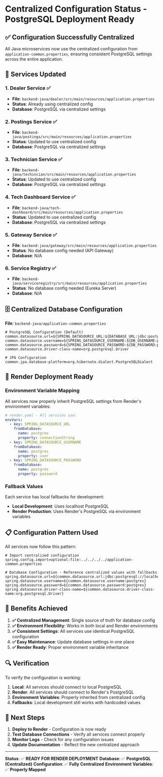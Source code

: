 # Centralized Configuration Status - PostgreSQL Deployment Ready

## ✅ **Configuration Successfully Centralized**

All Java microservices now use the centralized configuration from `application-common.properties`, ensuring consistent PostgreSQL settings across the entire application.

## 🔧 **Services Updated**

### 1. **Dealer Service** ✅
- **File**: `backend-java/dealer/src/main/resources/application.properties`
- **Status**: Already using centralized config
- **Database**: PostgreSQL via centralized settings

### 2. **Postings Service** ✅
- **File**: `backend-java/postings/src/main/resources/application.properties`
- **Status**: Updated to use centralized config
- **Database**: PostgreSQL via centralized settings

### 3. **Technician Service** ✅
- **File**: `backend-java/techincian/src/main/resources/application.properties`
- **Status**: Updated to use centralized config
- **Database**: PostgreSQL via centralized settings

### 4. **Tech Dashboard Service** ✅
- **File**: `backend-java/tech-dashboard/src/main/resources/application.properties`
- **Status**: Updated to use centralized config
- **Database**: PostgreSQL via centralized settings

### 5. **Gateway Service** ✅
- **File**: `backend-java/gateway/src/main/resources/application.properties`
- **Status**: No database config needed (API Gateway)
- **Database**: N/A

### 6. **Service Registry** ✅
- **File**: `backend-java/serviceregistry/src/main/resources/application.properties`
- **Status**: No database config needed (Eureka Server)
- **Database**: N/A

## 🗄️ **Centralized Database Configuration**

**File**: `backend-java/application-common.properties`

```properties
# PostgreSQL Configuration (Default)
common.datasource.url=${SPRING_DATASOURCE_URL:${DATABASE_URL:jdbc:postgresql://localhost:5432/inspection}}
common.datasource.username=${SPRING_DATASOURCE_USERNAME:${DB_USERNAME:postgres}}
common.datasource.password=${SPRING_DATASOURCE_PASSWORD:${DB_PASSWORD:postgres}}
common.datasource.driver-class-name=org.postgresql.Driver

# JPA Configuration
common.jpa.database-platform=org.hibernate.dialect.PostgreSQLDialect
```

## 🚀 **Render Deployment Ready**

### **Environment Variable Mapping**
All services now properly inherit PostgreSQL settings from Render's environment variables:

```yaml
# render.yaml - All services use:
envVars:
  - key: SPRING_DATASOURCE_URL
    fromDatabase:
      name: postgres
      property: connectionString
  - key: SPRING_DATASOURCE_USERNAME
    fromDatabase:
      name: postgres
      property: user
  - key: SPRING_DATASOURCE_PASSWORD
    fromDatabase:
      name: postgres
      property: password
```

### **Fallback Values**
Each service has local fallbacks for development:
- **Local Development**: Uses localhost PostgreSQL
- **Render Production**: Uses Render's PostgreSQL via environment variables

## 📋 **Configuration Pattern Used**

All services now follow this pattern:

```properties
# Import centralized configuration
spring.config.import=optional:file:../../../../application-common.properties

# Database Configuration - Reference centralized values with fallbacks
spring.datasource.url=${common.datasource.url:jdbc:postgresql://localhost:5432/inspection}
spring.datasource.username=${common.datasource.username:postgres}
spring.datasource.password=${common.datasource.password:postgres}
spring.datasource.driver-class-name=${common.datasource.driver-class-name:org.postgresql.Driver}
```

## 🎯 **Benefits Achieved**

1. **✅ Centralized Management**: Single source of truth for database config
2. **✅ Environment Flexibility**: Works in both local and Render environments
3. **✅ Consistent Settings**: All services use identical PostgreSQL configuration
4. **✅ Easy Maintenance**: Update database settings in one place
5. **✅ Render Ready**: Proper environment variable inheritance

## 🔍 **Verification**

To verify the configuration is working:

1. **Local**: All services should connect to local PostgreSQL
2. **Render**: All services should connect to Render's PostgreSQL
3. **Environment Variables**: Properly inherited from centralized config
4. **Fallbacks**: Local development still works with hardcoded values

## 📝 **Next Steps**

1. **Deploy to Render** - Configuration is now ready
2. **Test Database Connections** - Verify all services connect properly
3. **Monitor Logs** - Check for any configuration issues
4. **Update Documentation** - Reflect the new centralized approach

---

**Status**: ✅ **READY FOR RENDER DEPLOYMENT**
**Database**: ✅ **PostgreSQL (Centralized)**
**Configuration**: ✅ **Fully Centralized**
**Environment Variables**: ✅ **Properly Mapped**
